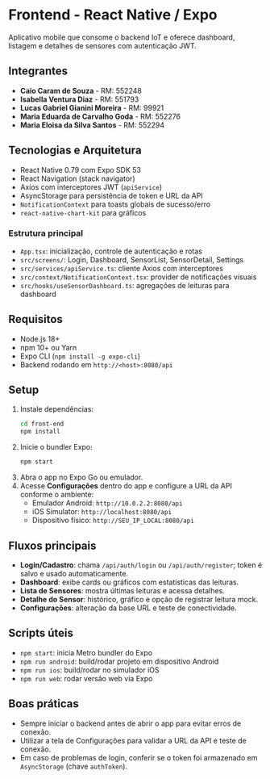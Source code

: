 # Frontend - React Native / Expo

Aplicativo mobile que consome o backend IoT e oferece dashboard, listagem e detalhes de sensores com autenticação JWT.

## Integrantes

- **Caio Caram de Souza** - RM: 552248
- **Isabella Ventura Diaz** - RM: 551793
- **Lucas Gabriel Gianini Moreira** - RM: 99921
- **Maria Eduarda de Carvalho Goda** - RM: 552276
- **Maria Eloisa da Silva Santos** - RM: 552294

## Tecnologias e Arquitetura

- React Native 0.79 com Expo SDK 53
- React Navigation (stack navigator)
- Axios com interceptores JWT (`apiService`)
- AsyncStorage para persistência de token e URL da API
- `NotificationContext` para toasts globais de sucesso/erro
- `react-native-chart-kit` para gráficos

### Estrutura principal

- `App.tsx`: inicialização, controle de autenticação e rotas
- `src/screens/`: Login, Dashboard, SensorList, SensorDetail, Settings
- `src/services/apiService.ts`: cliente Axios com interceptores
- `src/context/NotificationContext.tsx`: provider de notificações visuais
- `src/hooks/useSensorDashboard.ts`: agregações de leituras para dashboard

## Requisitos

- Node.js 18+
- npm 10+ ou Yarn
- Expo CLI (`npm install -g expo-cli`)
- Backend rodando em `http://<host>:8080/api`

## Setup

1. Instale dependências:
   ```bash
   cd front-end
   npm install
   ```
2. Inicie o bundler Expo:
   ```bash
   npm start
   ```
3. Abra o app no Expo Go ou emulador.
4. Acesse **Configurações** dentro do app e configure a URL da API conforme o ambiente:
   - Emulador Android: `http://10.0.2.2:8080/api`
   - iOS Simulator: `http://localhost:8080/api`
   - Dispositivo físico: `http://SEU_IP_LOCAL:8080/api`

## Fluxos principais

- **Login/Cadastro**: chama `/api/auth/login` ou `/api/auth/register`; token é salvo e usado automaticamente.
- **Dashboard**: exibe cards ou gráficos com estatísticas das leituras.
- **Lista de Sensores**: mostra últimas leituras e acessa detalhes.
- **Detalhe do Sensor**: histórico, gráfico e opção de registrar leitura mock.
- **Configurações**: alteração da base URL e teste de conectividade.

## Scripts úteis

- `npm start`: inicia Metro bundler do Expo
- `npm run android`: build/rodar projeto em dispositivo Android
- `npm run ios`: build/rodar no simulador iOS
- `npm run web`: rodar versão web via Expo

## Boas práticas

- Sempre iniciar o backend antes de abrir o app para evitar erros de conexão.
- Utilizar a tela de Configurações para validar a URL da API e teste de conexão.
- Em caso de problemas de login, conferir se o token foi armazenado em `AsyncStorage` (chave `authToken`).